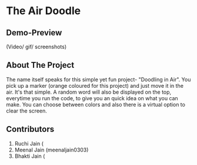 # The Air Doodle

## Demo-Preview
(Video/ gif/ screenshots)

## About The Project  
The name itself speaks for this simple yet fun project- "Doodling in Air". You pick up a marker (orange coloured for this project) and just move it in the air. It's that simple. A random word will also be displayed on the top, everytime you run the code, to give you an quick idea on what you can make. You can choose between colors and also there is a virtual option to clear the screen.

## Contributors
1) Ruchi Jain (
2) Meenal Jain (meenaljain0303)
3) Bhakti Jain (
